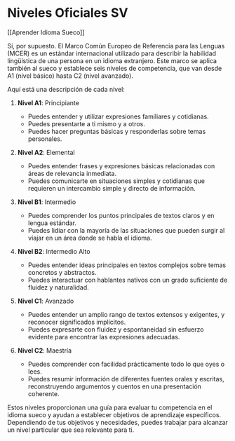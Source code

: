 # Niveles Oficiales SV

[[Aprender Idioma Sueco]]

Sí, por supuesto. El Marco Común Europeo de Referencia para las Lenguas (MCER) es un estándar internacional utilizado para describir la habilidad lingüística de una persona en un idioma extranjero. Este marco se aplica también al sueco y establece seis niveles de competencia, que van desde A1 (nivel básico) hasta C2 (nivel avanzado).

Aquí está una descripción de cada nivel:

1. **Nivel A1**: Principiante
   - Puedes entender y utilizar expresiones familiares y cotidianas.
   - Puedes presentarte a ti mismo y a otros.
   - Puedes hacer preguntas básicas y responderlas sobre temas personales.

2. **Nivel A2**: Elemental
   - Puedes entender frases y expresiones básicas relacionadas con áreas de relevancia inmediata.
   - Puedes comunicarte en situaciones simples y cotidianas que requieren un intercambio simple y directo de información.

3. **Nivel B1**: Intermedio
   - Puedes comprender los puntos principales de textos claros y en lengua estándar.
   - Puedes lidiar con la mayoría de las situaciones que pueden surgir al viajar en un área donde se habla el idioma.

4. **Nivel B2**: Intermedio Alto
   - Puedes entender ideas principales en textos complejos sobre temas concretos y abstractos.
   - Puedes interactuar con hablantes nativos con un grado suficiente de fluidez y naturalidad.

5. **Nivel C1**: Avanzado
   - Puedes entender un amplio rango de textos extensos y exigentes, y reconocer significados implícitos.
   - Puedes expresarte con fluidez y espontaneidad sin esfuerzo evidente para encontrar las expresiones adecuadas.

6. **Nivel C2**: Maestría
   - Puedes comprender con facilidad prácticamente todo lo que oyes o lees.
   - Puedes resumir información de diferentes fuentes orales y escritas, reconstruyendo argumentos y cuentos en una presentación coherente.

Estos niveles proporcionan una guía para evaluar tu competencia en el idioma sueco y ayudan a establecer objetivos de aprendizaje específicos. Dependiendo de tus objetivos y necesidades, puedes trabajar para alcanzar un nivel particular que sea relevante para ti.